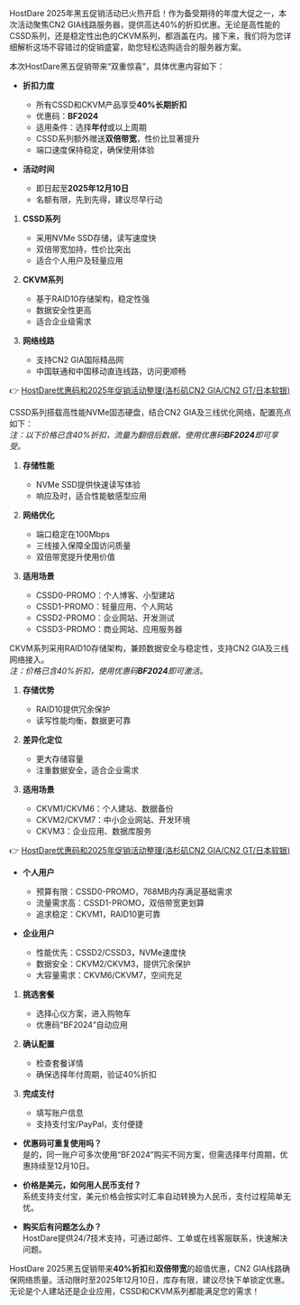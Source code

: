 
HostDare 2025年黑五促销活动已火热开启！作为备受期待的年度大促之一，本次活动聚焦CN2 GIA线路服务器，提供高达40%的折扣优惠。无论是高性能的CSSD系列，还是稳定性出色的CKVM系列，都涵盖在内。接下来，我们将为您详细解析这场不容错过的促销盛宴，助您轻松选购适合的服务器方案。



本次HostDare黑五促销带来“双重惊喜”，具体优惠内容如下：

- **折扣力度**  
  - 所有CSSD和CKVM产品享受**40%长期折扣**  
  - 优惠码：**BF2024**  
  - 适用条件：选择**年付**或以上周期  
  - CSSD系列额外赠送**双倍带宽**，性价比显著提升  
  - 端口速度保持稳定，确保使用体验  

- **活动时间**  
  - 即日起至**2025年12月10日**  
  - 名额有限，先到先得，建议尽早行动  


1. **CSSD系列**  
   - 采用NVMe SSD存储，读写速度快  
   - 双倍带宽加持，性价比突出  
   - 适合个人用户及轻量应用  

2. **CKVM系列**  
   - 基于RAID10存储架构，稳定性强  
   - 数据安全性更高  
   - 适合企业级需求  

3. **网络线路**  
   - 支持CN2 GIA国际精品网  
   - 中国联通和中国移动直连线路，访问更顺畅  

👉 [HostDare优惠码和2025年促销活动整理(洛杉矶CN2 GIA/CN2 GT/日本软银)](https://bit.ly/hostdare)



CSSD系列搭载高性能NVMe固态硬盘，结合CN2 GIA及三线优化网络，配置亮点如下：  
*注：以下价格已含40%折扣，流量为翻倍后数据，使用优惠码**BF2024**即可享受。*


1. **存储性能**  
   - NVMe SSD提供快速读写体验  
   - 响应及时，适合性能敏感型应用  

2. **网络优化**  
   - 端口稳定在100Mbps  
   - 三线接入保障全国访问质量  
   - 双倍带宽提升使用价值  

3. **适用场景**  
   - CSSD0-PROMO：个人博客、小型建站  
   - CSSD1-PROMO：轻量应用、个人网站  
   - CSSD2-PROMO：企业网站、开发测试  
   - CSSD3-PROMO：商业网站、应用服务器  



CKVM系列采用RAID10存储架构，兼顾数据安全与稳定性，支持CN2 GIA及三线网络接入。  
*注：价格已含40%折扣，使用优惠码**BF2024**即可激活。*


1. **存储优势**  
   - RAID10提供冗余保护  
   - 读写性能均衡，数据更可靠  

2. **差异化定位**  
   - 更大存储容量  
   - 注重数据安全，适合企业需求  

3. **适用场景**  
   - CKVM1/CKVM6：个人建站、数据备份  
   - CKVM2/CKVM7：中小企业网站、开发环境  
   - CKVM3：企业应用、数据库服务  

👉 [HostDare优惠码和2025年促销活动整理(洛杉矶CN2 GIA/CN2 GT/日本软银)](https://bit.ly/hostdare)



- **个人用户**  
  - 预算有限：CSSD0-PROMO，768MB内存满足基础需求  
  - 流量需求高：CSSD1-PROMO，双倍带宽更划算  
  - 追求稳定：CKVM1，RAID10更可靠  

- **企业用户**  
  - 性能优先：CSSD2/CSSD3，NVMe速度快  
  - 数据安全：CKVM2/CKVM3，提供冗余保护  
  - 大容量需求：CKVM6/CKVM7，空间充足  


1. **挑选套餐**  
   - 选择心仪方案，进入购物车  
   - 优惠码“BF2024”自动应用  

2. **确认配置**  
   - 检查套餐详情  
   - 确保选择年付周期，验证40%折扣  

3. **完成支付**  
   - 填写账户信息  
   - 支持支付宝/PayPal，支付便捷  


- **优惠码可重复使用吗？**  
  是的，同一账户可多次使用“BF2024”购买不同方案，但需选择年付周期，优惠持续至12月10日。  

- **价格是美元，如何用人民币支付？**  
  系统支持支付宝，美元价格会按实时汇率自动转换为人民币，支付过程简单无忧。  

- **购买后有问题怎么办？**  
  HostDare提供24/7技术支持，可通过邮件、工单或在线客服联系，快速解决问题。  


HostDare 2025黑五促销带来**40%折扣**和**双倍带宽**的超值优惠，CN2 GIA线路确保网络质量。活动限时至2025年12月10日，库存有限，建议尽快下单锁定优惠。无论是个人建站还是企业应用，CSSD和CKVM系列都能满足您的需求！

